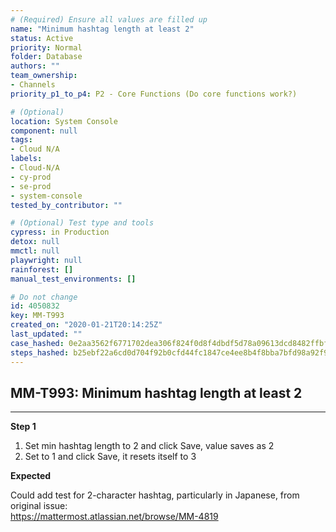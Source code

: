 ```yaml
---
# (Required) Ensure all values are filled up
name: "Minimum hashtag length at least 2"
status: Active
priority: Normal
folder: Database
authors: ""
team_ownership: 
- Channels
priority_p1_to_p4: P2 - Core Functions (Do core functions work?)

# (Optional)
location: System Console
component: null
tags: 
- Cloud N/A
labels: 
- Cloud-N/A
- cy-prod
- se-prod
- system-console
tested_by_contributor: ""

# (Optional) Test type and tools
cypress: in Production
detox: null
mmctl: null
playwright: null
rainforest: []
manual_test_environments: []

# Do not change
id: 4050832
key: MM-T993
created_on: "2020-01-21T20:14:25Z"
last_updated: ""
case_hashed: 0e2aa3562f6771702dea306f824f0d8f4dbdf5d78a09613dcd8482ffbf7f80c8ac4640862535e676eb4a70982c0c02c5
steps_hashed: b25ebf22a6cd0d704f92b0cfd44fc1847ce4ee8b4f8bba7bfd98a92f95dafd2ebdefb374f76dc869757583156522d3c3
---
```


<!-- (Auto-generated) Based on frontmatter's "key" and "name" -->

## MM-T993: Minimum hashtag length at least 2

---

**Step 1**

1. Set min hashtag length to 2 and click Save, value saves as 2
2. Set to 1 and click Save, it resets itself to 3

**Expected**

Could add test for 2-character hashtag, particularly in Japanese, from original issue:\
<https://mattermost.atlassian.net/browse/MM-4819>
